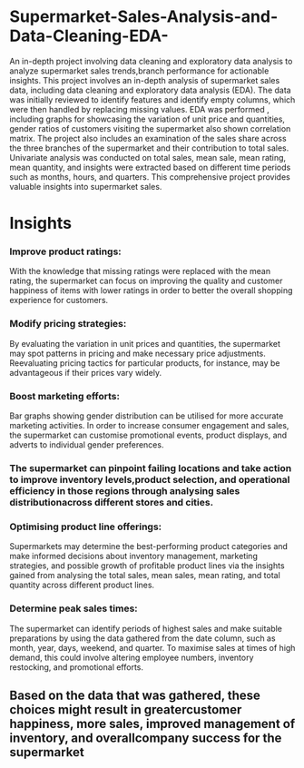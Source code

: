 # Supermarket-Sales-Analysis-and-Data-Cleaning-EDA-
An in-depth project involving data cleaning and exploratory data analysis to analyze supermarket sales trends,branch performance for actionable insights.
This project involves an in-depth analysis of supermarket sales data, including data cleaning and exploratory data analysis (EDA). The data was initially reviewed to identify features and identify empty columns, which were then handled by replacing missing values. EDA was performed , including graphs for showcasing the variation of unit price and quantities, gender ratios of customers visiting the supermarket also shown correlation matrix. The project also includes an examination of the sales share across the three branches of the supermarket and their contribution to total sales. Univariate analysis was conducted on total sales, mean sale, mean rating, mean quantity, and insights were extracted based on different time periods such as months, hours, and quarters. This comprehensive project provides valuable insights into supermarket sales.


# Insights
### Improve product ratings:
With the knowledge that missing ratings were replaced with the
mean rating, the supermarket can focus on improving the quality and customer happiness of
items with lower ratings in order to better the overall shopping experience for customers.

### Modify pricing strategies:
By evaluating the variation in unit prices and quantities, the supermarket
may spot patterns in pricing and make necessary price adjustments. Reevaluating
pricing tactics for particular products, for instance, may be advantageous if their prices vary
widely.

### Boost marketing efforts:
Bar graphs showing gender distribution can be utilised for more
accurate marketing activities. In order to increase consumer engagement and sales, the supermarket
can customise promotional events, product displays, and adverts to individual
gender preferences.

### The supermarket can pinpoint failing locations and take action to improve inventory levels,product selection, and operational efficiency in those regions through analysing sales distributionacross different stores and cities.

### Optimising product line offerings:
Supermarkets may determine the best-performing product categories and make informed decisions about inventory management, marketing strategies,
and possible growth of profitable product lines via the insights gained from analysing the
total sales, mean sales, mean rating, and total quantity across different product lines.

### Determine peak sales times: 
The supermarket can identify periods of highest sales and make
suitable preparations by using the data gathered from the date column, such as month, year,
days, weekend, and quarter. To maximise sales at times of high demand, this could involve
altering employee numbers, inventory restocking, and promotional efforts.

## Based on the data that was gathered, these choices might result in greatercustomer happiness, more sales, improved management of inventory, and overallcompany success for the supermarket
